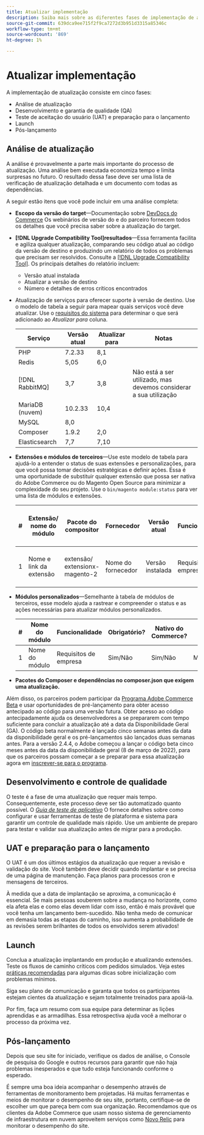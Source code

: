 ```yaml
---
title: Atualizar implementação
description: Saiba mais sobre as diferentes fases de implementação de atualização para projetos Adobe Commerce e Magento Open Source.
source-git-commit: 639dca9ee715f2f9ca7272d3b951d3315a85346c
workflow-type: tm+mt
source-wordcount: '869'
ht-degree: 1%

---
```



# Atualizar implementação

A implementação de atualização consiste em cinco fases:

- Análise de atualização
- Desenvolvimento e garantia de qualidade (QA)
- Teste de aceitação do usuário (UAT) e preparação para o lançamento
- Launch
- Pós-lançamento

## Análise de atualização

A análise é provavelmente a parte mais importante do processo de atualização. Uma análise bem executada economiza tempo e limita surpresas no futuro. O resultado dessa fase deve ser uma lista de verificação de atualização detalhada e um documento com todas as dependências.

A seguir estão itens que você pode incluir em uma análise completa:

- **Escopo da versão do target**—Documentação sobre [DevDocs do Commerce](https://devdocs.magento.com) Os webinários de versão do e do parceiro fornecem todos os detalhes que você precisa saber sobre a atualização do target.

- **[!DNL Upgrade Compatibility Tool]resultados**—Essa ferramenta facilita e agiliza qualquer atualização, comparando seu código atual ao código da versão de destino e produzindo um relatório de todos os problemas que precisam ser resolvidos. Consulte a [[!DNL Upgrade Compatibility Tool]](../upgrade-compatibility-tool/overview.md). Os principais detalhes do relatório incluem:

   - Versão atual instalada
   - Atualizar a versão de destino
   - Número e detalhes de erros críticos encontrados

- Atualização de serviços para oferecer suporte à versão de destino. Use o modelo de tabela a seguir para mapear quais serviços você deve atualizar. Use o [requisitos do sistema](../../installation/system-requirements.md) para determinar o que será adicionado ao _Atualizar para_ coluna.


   | Serviço | Versão atual | Atualizar para | Notas |
   |-----------------|-----------------|------------|----------------------------------------------------------|
   | PHP | 7.2.33 | 8,1 |  |
   | Redis | 5,05 | 6,0 |  |
   | [!DNL RabbitMQ] | 3,7 | 3,8 | Não está a ser utilizado, mas devemos considerar a sua utilização |
   | MariaDB (nuvem) | 10.2.33 | 10,4 |  |
   | MySQL | 8,0 |  |  |
   | Composer | 1.9.2 | 2,0 |  |
   | Elasticsearch | 7,7 | 7,10 |  |

- **Extensões e módulos de terceiros**—Use este modelo de tabela para ajudá-lo a entender o status de suas extensões e personalizações, para que você possa tomar decisões estratégicas e definir ações. Essa é uma oportunidade de substituir qualquer extensão que possa ser nativa do Adobe Commerce ou do Magento Open Source para minimizar a complexidade do seu projeto. Use o `bin/magento module:status` para ver uma lista de módulos e extensões.

   | # | Extensão/<br>nome do módulo | Pacote do compositor | Fornecedor | Versão atual | Funcionalidade | Compatível com a mais recente<br>Versão comercial? | Problemas | Nativo do Commerce? | Ação | Notas |
   |---|-----------------------------|------------------------------------|-------------|-------------------|-----------------------|---------------------------------------------|--------------------------------------------------|---------------------|-------------------------|-------|
   | 1 | Nome e link da extensão | extensão/<br>extensionx-magento-2 | Nome do fornecedor | Versão instalada | Requisitos de empresa | Sim/Não | Listar problemas identificados com esta extensão | Sim/Não | Manter/Substituir/<br>Remover |  |

- **Módulos personalizados**—Semelhante à tabela de módulos de terceiros, esse modelo ajuda a rastrear e compreender o status e as ações necessárias para atualizar módulos personalizados.

   | # | Nome do módulo | Funcionalidade | Obrigatório? | Nativo do Commerce? | Ação | Notas |
   |---|--------------|-----------------------|-----------|---------------------|---------------------|-------|
   | 1 | Nome do módulo | Requisitos de empresa | Sim/Não | Sim/Não | Manter/Substituir/Remover |  |

- **Pacotes do Composer e dependências no composer.json que exigem uma atualização.**

Além disso, os parceiros podem participar da [Programa Adobe Commerce Beta](https://devdocs.magento.com/release/beta-program.html) e usar oportunidades de pré-lançamento para obter acesso antecipado ao código para uma versão futura. Obter acesso ao código antecipadamente ajuda os desenvolvedores a se prepararem com tempo suficiente para concluir a atualização até a data da Disponibilidade Geral (GA). O código beta normalmente é lançado cinco semanas antes da data da disponibilidade geral e os pré-lançamentos são lançados duas semanas antes. Para a versão 2.4.4, o Adobe começou a lançar o código beta cinco meses antes da data da disponibilidade geral (8 de março de 2022), para que os parceiros possam começar a se preparar para essa atualização agora em [inscrever-se para o programa](https://community.magento.com/t5/Magento-DevBlog/BREAKING-NEWS-2-4-4-beta-releases-are-coming-soon/ba-p/484310).

## Desenvolvimento e controle de qualidade

O teste é a fase de uma atualização que requer mais tempo. Consequentemente, este processo deve ser tão automatizado quanto possível. O _[Guia de teste de aplicativo](https://developer.adobe.com/commerce/testing/guide/)_ O fornece detalhes sobre como configurar e usar ferramentas de teste de plataforma e sistema para garantir um controle de qualidade mais rápido. Use um ambiente de preparo para testar e validar sua atualização antes de migrar para a produção.

## UAT e preparação para o lançamento

O UAT é um dos últimos estágios da atualização que requer a revisão e validação do site. Você também deve decidir quando implantar e se precisa de uma página de manutenção. Faça planos para processos cron e mensagens de terceiros.

À medida que a data de implantação se aproxima, a comunicação é essencial. Se mais pessoas souberem sobre a mudança no horizonte, como ela afeta elas e como elas devem lidar com isso, então é mais provável que você tenha um lançamento bem-sucedido. Não tenha medo de comunicar em demasia todas as etapas do caminho, isso aumenta a probabilidade de as revisões serem brilhantes de todos os envolvidos serem ativados!

## Launch

Conclua a atualização implantando em produção e atualizando extensões. Teste os fluxos de caminho críticos com pedidos simulados. Veja estes [práticas recomendadas](../prepare/best-practices.md) para algumas dicas sobre inicialização com problemas mínimos.

Siga seu plano de comunicação e garanta que todos os participantes estejam cientes da atualização e sejam totalmente treinados para apoiá-la.

Por fim, faça um resumo com sua equipe para determinar as lições aprendidas e as armadilhas. Essa retrospectiva ajuda você a melhorar o processo da próxima vez.

## Pós-lançamento

Depois que seu site for iniciado, verifique os dados de análise, o Console de pesquisa do Google e outros recursos para garantir que não haja problemas inesperados e que tudo esteja funcionando conforme o esperado.

É sempre uma boa ideia acompanhar o desempenho através de ferramentas de monitoramento bem projetadas. Há muitas ferramentas e meios de monitorar o desempenho de seu site, portanto, certifique-se de escolher um que pareça bem com sua organização. Recomendamos que os clientes da Adobe Commerce que usam nosso sistema de gerenciamento de infraestrutura em nuvem aproveitem serviços como [Novo Relic](https://devdocs.magento.com/cloud/project/new-relic.html) para monitorar o desempenho do site.
